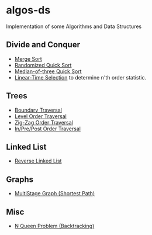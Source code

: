 # algos-ds
Implementation of some Algorithms and Data Structures

## Divide and Conquer
- [Merge Sort](https://github.com/Ayush-A/algos-ds/blob/master/divide-conquer/mergeSort.py)
- [Randomized Quick Sort](https://github.com/Ayush-A/algos-ds/blob/master/divide-conquer/quickSort.py)
- [Median-of-three Quick Sort](https://github.com/Ayush-A/algos-ds/blob/master/divide-conquer/threeMedianQuick.py)
- [Linear-Time Selection](https://github.com/ayushdata/algos-ds/blob/master/divide-conquer/linearTimeSelection.py) to determine n'th order statistic.

## Trees
- [Boundary Traversal](https://github.com/ayushdata/algos-ds/blob/master/trees/boundaryTree.c)
- [Level Order Traversal](https://github.com/ayushdata/algos-ds/blob/master/trees/levelorder.c)
- [Zig-Zag Order Traversal](https://github.com/ayushdata/algos-ds/blob/master/trees/zigzag.c)
- [In/Pre/Post Order Traversal](https://github.com/ayushdata/algos-ds/blob/master/trees/in_pre_post.c)

## Linked List
- [Reverse Linked List](https://github.com/ayushdata/algos-ds/blob/master/linkedlist/reversell.c)

## Graphs
- [MultiStage Graph (Shortest Path)](https://github.com/ayushdata/algos-ds/blob/master/graphs/multistage.c)

## Misc
- [N Queen Problem (Backtracking)](https://github.com/ayushdata/algos-ds/blob/master/misc/nqueens.c)